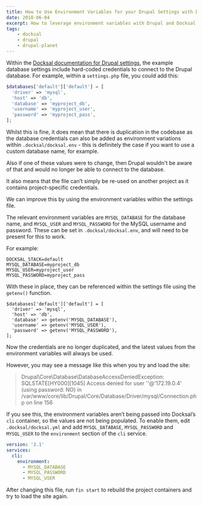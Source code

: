 ```yaml
---
title: How to Use Environment Variables for your Drupal Settings with Docksal
date: 2018-06-04
excerpt: How to leverage environment variables with Drupal and Docksal.
tags:
    - docksal
    - drupal
    - drupal-planet
---
```


Within the [Docksal documentation for Drupal settings][0], the example database
settings include hard-coded credentials to connect to the Drupal database. For
example, within a `settings.php` file, you could add this:

```php
$databases['default']['default'] = [
  'driver' => 'mysql',
  'host' => 'db',
  'database' => 'myproject_db',
  'username' => 'myproject_user',
  'password' => 'myproject_pass',
];
```

Whilst this is fine, it does mean that there is duplication in the codebase as
the database credentials can also be added as environment variations within
`.docksal/docksal.env` - this is definitely the case if you want to use a custom
database name, for example.

Also if one of these values were to change, then Drupal wouldn't be aware of
that and would no longer be able to connect to the database.

It also means that the file can’t simply be re-used on another project as it
contains project-specific credentials.

We can improve this by using the environment variables within the settings file.

The relevant environment variables are `MYSQL_DATABASE` for the database name,
and `MYSQL_USER` and `MYSQL_PASSWORD` for the MySQL username and password. These
can be set in `.docksal/docksal.env`, and will need to be present for this to
work.

For example:

```
DOCKSAL_STACK=default
MYSQL_DATABASE=myproject_db
MYSQL_USER=myproject_user
MYSQL_PASSWORD=myproject_pass
```

With these in place, they can be referenced within the settings file using the
`getenv()` function.

```
$databases['default']['default'] = [
  'driver' => 'mysql',
  'host' => 'db',
  'database' => getenv('MYSQL_DATABASE'),
  'username' => getenv('MYSQL_USER'),
  'password' => getenv('MYSQL_PASSWORD'),
];
```

Now the credentials are no longer duplicated, and the latest values from the
environment variables will always be used.

However, you may see a message like this when you try and load the site:

> Drupal\Core\Database\DatabaseAccessDeniedException: SQLSTATE[HY000][1045]
> Access denied for user ''@'172.19.0.4' (using password: NO) in
> /var/www/core/lib/Drupal/Core/Database/Driver/mysql/Connection.php on line 156

If you see this, the environment variables aren’t being passed into Docksal’s
`cli` container, so the values are not being populated. To enable them, edit
`.docksal/docksal.yml` and add `MYSQL_DATABASE`, `MYSQL_PASSWORD` and
`MYSQL_USER` to the `environment` section of the `cli` service.

```yaml
version: '2.1'
services:
  cli:
    environment:
      - MYSQL_DATABASE
      - MYSQL_PASSWORD
      - MYSQL_USER
```

After changing this file, run `fin start` to rebuild the project containers and
try to load the site again.

[0]: https://docksal.readthedocs.io/en/master/advanced/drupal-settings
